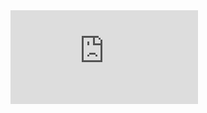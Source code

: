 <div class='embed-container'><iframe src='http://www.youtube.com/embed/GalheioDRxc' frameborder='0' allowfullscreen></iframe></div>
